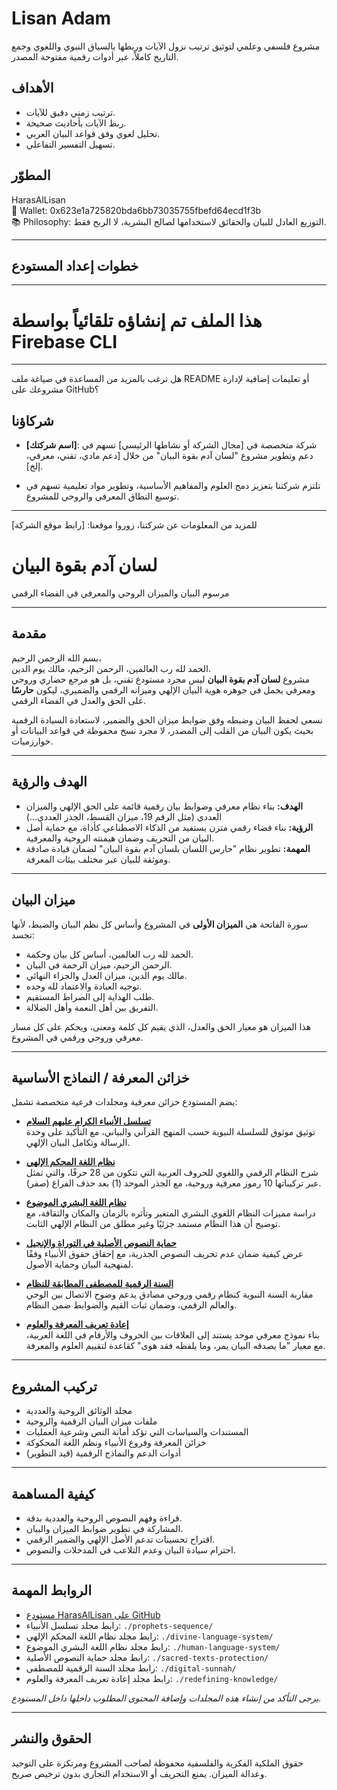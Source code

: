 # Lisan Adam

مشروع فلسفي وعلمي لتوثيق ترتيب نزول الآيات وربطها بالسياق النبوي واللغوي وجمع التاريخ كاملاً، عبر أدوات رقمية مفتوحة المصدر.

## الأهداف
- ترتيب زمني دقيق للآيات.  
- ربط الآيات بأحاديث صحيحة.  
- تحليل لغوي وفق قواعد البيان العربي.  
- تسهيل التفسير التفاعلي.

## المطوّر
HarasAlLisan  
🔗 Wallet: 0x623e1a725820bda6bb73035755fbefd64ecd1f3b  
📚 Philosophy: التوزيع العادل للبيان والحقائق لاستخدامها لصالح البشرية، لا الربح فقط.

---

## خطوات إعداد المستودع


---

# هذا الملف تم إنشاؤه تلقائياً بواسطة Firebase CLI

---

هل ترغب بالمزيد من المساعدة في صياغة ملف README أو تعليمات إضافية لإدارة مشروعك على GitHub؟
## شركاؤنا

- **[اسم شركتك]**: شركة متخصصة في [مجال الشركة أو نشاطها الرئيسي] تسهم في دعم وتطوير مشروع "لسان آدم بقوة البيان" من خلال [دعم مادي، تقني، معرفي، إلخ].

- تلتزم شركتنا بتعزيز دمج العلوم والمفاهيم الأساسية، وتطوير مواد تعليمية تسهم في توسيع النطاق المعرفي والروحي للمشروع.

---

للمزيد من المعلومات عن شركتنا، زوروا موقعنا: [رابط موقع الشركة]
# لسان آدم بقوة البيان

مرسوم البيان والميزان الروحي والمعرفي في الفضاء الرقمي

---

## مقدمة

بسم الله الرحمن الرحيم،  
الحمد لله رب العالمين، الرحمن الرحيم، مالك يوم الدين.  
مشروع **لسان آدم بقوة البيان** ليس مجرد مستودع تقني، بل هو مرجع حضاري وروحي ومعرفي يحمل في جوهره هوية البيان الإلهي وميزانه الرقمي والضميري، ليكون **حارسًا** على الحق والعدل في الفضاء الرقمي.

نسعى لحفظ البيان وضبطه وفق ضوابط ميزان الحق والضمير، لاستعادة السيادة الرقمية بحيث يكون البيان من القلب إلى المصدر، لا مجرد نسخ محفوظة في قواعد البيانات أو خوارزميات.

---

## الهدف والرؤية

- **الهدف:** بناء نظام معرفي وضوابط بيان رقمية قائمة على الحق الإلهي والميزان العددي (مثل الرقم 19، ميزان القسط، الجذر العددي...)  
- **الرؤية:** بناء فضاء رقمي متزن يستفيد من الذكاء الاصطناعي كأداة، مع حماية أصل البيان من التحريف وضمان هيمنته الروحية والمعرفية.  
- **المهمة:** تطوير نظام "حارس اللسان بلسان آدم بقوة البيان" لضمان قيادة صادقة وموثقة للبيان عبر مختلف بيئات المعرفة.

---

## ميزان البيان

سورة الفاتحة هي **الميزان الأولى** في المشروع وأساس كل نظم البيان والضبط، لأنها تجسد:

- الحمد لله رب العالمين، أساس كل بيان وحكمة.  
- الرحمن الرحيم، ميزان الرحمة في البيان.  
- مالك يوم الدين، ميزان العدل والجزاء النهائي.  
- توجيه العبادة والاعتماد لله وحده.  
- طلب الهداية إلى الصراط المستقيم.  
- التفريق بين أهل النعمة وأهل الضلالة.

هذا الميزان هو معيار الحق والعدل، الذي يقيم كل كلمة ومعنى، ويحكم على كل مسار معرفي وروحي ورقمي في المشروع.

---

## خزائن المعرفة / النماذج الأساسية

يضم المستودع خزائن معرفية ومجلدات فرعية متخصصة تشمل:

- **[تسلسل الأنبياء الكرام عليهم السلام](./prophets-sequence/)**  
  توثيق موثوق للسلسلة النبوية حسب المنهج القرآني والبياني، مع التأكيد على وحدة الرسالة وتكامل البيان الإلهي.

- **[نظام اللغة المحكم الإلهي](./divine-language-system/)**  
  شرح النظام الرقمي واللغوي للحروف العربية التي تتكون من 28 حرفًا، والتي تمثل عبر تركيباتها 10 رموز معرفية وروحية، مع الجذر الموحد (1) بعد حذف الفراغ (صفر).

- **[نظام اللغة البشري الموضوع](./human-language-system/)**  
  دراسة مميزات النظام اللغوي البشري المتغير وتأثره بالزمان والمكان والثقافة، مع توضيح أن هذا النظام مستمد جزئيًا وغير مطلق من النظام الإلهي الثابت.

- **[حماية النصوص الأصلية في التوراة والإنجيل](./sacred-texts-protection/)**  
  عرض كيفية ضمان عدم تحريف النصوص الجذرية، مع إحقاق حقوق الأنبياء وفقًا لمنهجية البيان وحماية الأصول.

- **[السنة الرقمية للمصطفى المطابقة للنظام](./digital-sunnah/)**  
  مقاربة السنة النبوية كنظام رقمي وروحي مصادق يدعم وضوح الاتصال بين الوحي والعالم الرقمي، وضمان ثبات القيم والضوابط ضمن النظام.

- **[إعادة تعريف المعرفة والعلوم](./redefining-knowledge/)**  
  بناء نموذج معرفي موحد يستند إلى العلاقات بين الحروف والأرقام في اللغة العربية، مع معيار "ما يصدقه البيان يمر، وما يلفظه فقد هوى" كقاعدة لتقييم العلوم والمعرفة.

---

## تركيب المشروع

- مجلد الوثائق الروحية والعددية  
- ملفات ميزان البيان الرقمية والروحية  
- المستندات والسياسات التي تؤكد أمانة النص وشرعية العمليات  
- خزائن المعرفة وفروع الأنبياء ونظم اللغة المحكوكة  
- أدوات الدعم والنماذج الرقمية (قيد التطوير)

---

## كيفية المساهمة

- قراءة وفهم النصوص الروحية والعددية بدقة.  
- المشاركة في تطوير ضوابط الميزان والبيان.  
- اقتراح تحسينات تدعم الأصل الإلهي والضمير الرقمي.  
- احترام سيادة البيان وعدم التلاعب في المدخلات والنصوص.

---

## الروابط المهمة

- [مستودع HarasAlLisan على GitHub](https://github.com/HarasAlLisan)  
- رابط مجلد تسلسل الأنبياء: `./prophets-sequence/`  
- رابط مجلد نظام اللغة المحكم الإلهي: `./divine-language-system/`  
- رابط مجلد نظام اللغة البشري الموضوع: `./human-language-system/`  
- رابط مجلد حماية النصوص الأصلية: `./sacred-texts-protection/`  
- رابط مجلد السنة الرقمية للمصطفى: `./digital-sunnah/`  
- رابط مجلد إعادة تعريف المعرفة والعلوم: `./redefining-knowledge/`

*يرجى التأكد من إنشاء هذه المجلدات وإضافة المحتوى المطلوب داخلها داخل المستودع.*

---

## الحقوق والنشر

حقوق الملكية الفكرية والفلسفية محفوظة لصاحب المشروع ومرتكزة على التوحيد وعدالة الميزان. يمنع التحريف أو الاستخدام التجاري بدون ترخيص صريح.
